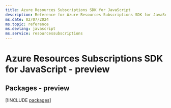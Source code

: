 ```yaml
---
title: Azure Resources Subscriptions SDK for JavaScript
description: Reference for Azure Resources Subscriptions SDK for JavaScript
ms.date: 02/07/2024
ms.topic: reference
ms.devlang: javascript
ms.service: resourcessubscriptions
---
```

# Azure Resources Subscriptions SDK for JavaScript - preview
## Packages - preview
[!INCLUDE [packages](resources-subscriptions-index.md)]